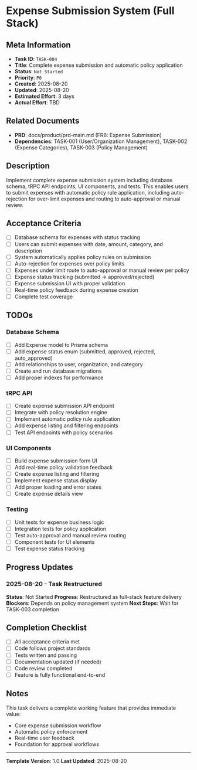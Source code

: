 # Expense Submission System (Full Stack)

## Meta Information

- **Task ID**: `TASK-004`
- **Title**: Complete expense submission and automatic policy application
- **Status**: `Not Started`
- **Priority**: `P0`
- **Created**: 2025-08-20
- **Updated**: 2025-08-20
- **Estimated Effort**: 3 days
- **Actual Effort**: TBD

## Related Documents

- **PRD**: docs/product/prd-main.md (FR6: Expense Submission)
- **Dependencies**: TASK-001 (User/Organization Management), TASK-002 (Expense Categories), TASK-003 (Policy Management)

## Description

Implement complete expense submission system including database schema, tRPC API endpoints, UI components, and tests. This enables users to submit expenses with automatic policy rule application, including auto-rejection for over-limit expenses and routing to auto-approval or manual review.

## Acceptance Criteria

- [ ] Database schema for expenses with status tracking
- [ ] Users can submit expenses with date, amount, category, and description
- [ ] System automatically applies policy rules on submission
- [ ] Auto-rejection for expenses over policy limits
- [ ] Expenses under limit route to auto-approval or manual review per policy
- [ ] Expense status tracking (submitted → approved/rejected)
- [ ] Expense submission UI with proper validation
- [ ] Real-time policy feedback during expense creation
- [ ] Complete test coverage

## TODOs

### Database Schema
- [ ] Add Expense model to Prisma schema
- [ ] Add expense status enum (submitted, approved, rejected, auto_approved)
- [ ] Add relationships to user, organization, and category
- [ ] Create and run database migrations
- [ ] Add proper indexes for performance

### tRPC API
- [ ] Create expense submission API endpoint
- [ ] Integrate with policy resolution engine
- [ ] Implement automatic policy rule application
- [ ] Add expense listing and filtering endpoints
- [ ] Test API endpoints with policy scenarios

### UI Components
- [ ] Build expense submission form UI
- [ ] Add real-time policy validation feedback
- [ ] Create expense listing and filtering
- [ ] Implement expense status display
- [ ] Add proper loading and error states
- [ ] Create expense details view

### Testing
- [ ] Unit tests for expense business logic
- [ ] Integration tests for policy application
- [ ] Test auto-approval and manual review routing
- [ ] Component tests for UI elements
- [ ] Test expense status tracking

## Progress Updates

### 2025-08-20 - Task Restructured
**Status**: Not Started
**Progress**: Restructured as full-stack feature delivery
**Blockers**: Depends on policy management system
**Next Steps**: Wait for TASK-003 completion

## Completion Checklist

- [ ] All acceptance criteria met
- [ ] Code follows project standards
- [ ] Tests written and passing
- [ ] Documentation updated (if needed)
- [ ] Code review completed
- [ ] Feature is fully functional end-to-end

## Notes

This task delivers a complete working feature that provides immediate value:
- Core expense submission workflow
- Automatic policy enforcement
- Real-time user feedback
- Foundation for approval workflows

---

**Template Version**: 1.0
**Last Updated**: 2025-08-20
